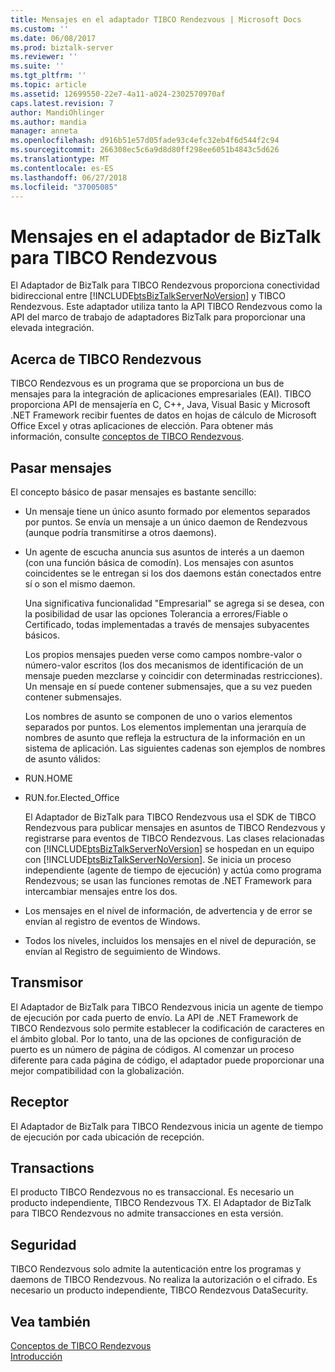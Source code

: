 ```yaml
---
title: Mensajes en el adaptador TIBCO Rendezvous | Microsoft Docs
ms.custom: ''
ms.date: 06/08/2017
ms.prod: biztalk-server
ms.reviewer: ''
ms.suite: ''
ms.tgt_pltfrm: ''
ms.topic: article
ms.assetid: 12699550-22e7-4a11-a024-2302570970af
caps.latest.revision: 7
author: MandiOhlinger
ms.author: mandia
manager: anneta
ms.openlocfilehash: d916b51e57d05fade93c4efc32eb4f6d544f2c94
ms.sourcegitcommit: 266308ec5c6a9d8d80ff298ee6051b4843c5d626
ms.translationtype: MT
ms.contentlocale: es-ES
ms.lasthandoff: 06/27/2018
ms.locfileid: "37005085"
---
```

# <a name="messages-in-biztalk-adapter-for-tibco-rendezvous"></a>Mensajes en el adaptador de BizTalk para TIBCO Rendezvous
El Adaptador de BizTalk para TIBCO Rendezvous proporciona conectividad bidireccional entre [!INCLUDE[btsBizTalkServerNoVersion](../includes/btsbiztalkservernoversion-md.md)] y TIBCO Rendezvous. Este adaptador utiliza tanto la API TIBCO Rendezvous como la API del marco de trabajo de adaptadores BizTalk para proporcionar una elevada integración.  
  
## <a name="about-tibco-rendezvous"></a>Acerca de TIBCO Rendezvous  
 TIBCO Rendezvous es un programa que se proporciona un bus de mensajes para la integración de aplicaciones empresariales (EAI). TIBCO proporciona API de mensajería en C, C++, Java, Visual Basic y Microsoft .NET Framework recibir fuentes de datos en hojas de cálculo de Microsoft Office Excel y otras aplicaciones de elección. Para obtener más información, consulte [conceptos de TIBCO Rendezvous](../core/tibco-rendezvous-concepts.md).  
  
## <a name="message-passing"></a>Pasar mensajes  
 El concepto básico de pasar mensajes es bastante sencillo:  
  
- Un mensaje tiene un único asunto formado por elementos separados por puntos. Se envía un mensaje a un único daemon de Rendezvous (aunque podría transmitirse a otros daemons).  
  
- Un agente de escucha anuncia sus asuntos de interés a un daemon (con una función básica de comodín). Los mensajes con asuntos coincidentes se le entregan si los dos daemons están conectados entre sí o son el mismo daemon.  
  
  Una significativa funcionalidad "Empresarial" se agrega si se desea, con la posibilidad de usar las opciones Tolerancia a errores/Fiable o Certificado, todas implementadas a través de mensajes subyacentes básicos.  
  
  Los propios mensajes pueden verse como campos nombre-valor o número-valor escritos (los dos mecanismos de identificación de un mensaje pueden mezclarse y coincidir con determinadas restricciones). Un mensaje en sí puede contener submensajes, que a su vez pueden contener submensajes.  
  
  Los nombres de asunto se componen de uno o varios elementos separados por puntos. Los elementos implementan una jerarquía de nombres de asunto que refleja la estructura de la información en un sistema de aplicación. Las siguientes cadenas son ejemplos de nombres de asunto válidos:  
  
- RUN.HOME  
  
- RUN.for.Elected_Office  
  
  El Adaptador de BizTalk para TIBCO Rendezvous usa el SDK de TIBCO Rendezvous para publicar mensajes en asuntos de TIBCO Rendezvous y registrarse para eventos de TIBCO Rendezvous. Las clases relacionadas con [!INCLUDE[btsBizTalkServerNoVersion](../includes/btsbiztalkservernoversion-md.md)] se hospedan en un equipo con [!INCLUDE[btsBizTalkServerNoVersion](../includes/btsbiztalkservernoversion-md.md)]. Se inicia un proceso independiente (agente de tiempo de ejecución) y actúa como programa Rendezvous; se usan las funciones remotas de .NET Framework para intercambiar mensajes entre los dos.  
  
- Los mensajes en el nivel de información, de advertencia y de error se envían al registro de eventos de Windows.  
  
- Todos los niveles, incluidos los mensajes en el nivel de depuración, se envían al Registro de seguimiento de Windows.  
  
## <a name="transmitter"></a>Transmisor  
 El Adaptador de BizTalk para TIBCO Rendezvous inicia un agente de tiempo de ejecución por cada puerto de envío. La API de .NET Framework de TIBCO Rendezvous solo permite establecer la codificación de caracteres en el ámbito global. Por lo tanto, una de las opciones de configuración de puerto es un número de página de códigos. Al comenzar un proceso diferente para cada página de código, el adaptador puede proporcionar una mejor compatibilidad con la globalización.  
  
## <a name="receiver"></a>Receptor  
 El Adaptador de BizTalk para TIBCO Rendezvous inicia un agente de tiempo de ejecución por cada ubicación de recepción.  
  
## <a name="transactions"></a>Transactions  
 El producto TIBCO Rendezvous no es transaccional. Es necesario un producto independiente, TIBCO Rendezvous TX. El Adaptador de BizTalk para TIBCO Rendezvous no admite transacciones en esta versión.  
  
## <a name="security"></a>Seguridad  
 TIBCO Rendezvous solo admite la autenticación entre los programas y daemons de TIBCO Rendezvous. No realiza la autorización o el cifrado. Es necesario un producto independiente, TIBCO Rendezvous DataSecurity.  
  
## <a name="see-also"></a>Vea también  
 [Conceptos de TIBCO Rendezvous](../core/tibco-rendezvous-concepts.md)   
 [Introducción](../core/getting-started-with-biztalk-adapter-for-tibco-rendezvous.md)